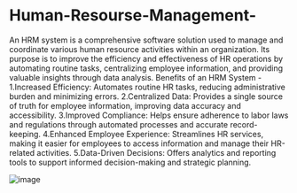 # Human-Resourse-Management-
An HRM system is a comprehensive software solution used to manage and coordinate various human resource activities within an organization. Its purpose is to improve the efficiency and effectiveness of HR operations by automating routine tasks, centralizing employee information, and providing valuable insights through data analysis.
Benefits of an HRM System -
1.Increased Efficiency: Automates routine HR tasks, reducing administrative burden and minimizing errors.
2.Centralized Data: Provides a single source of truth for employee information, improving data accuracy and accessibility.
3.Improved Compliance: Helps ensure adherence to labor laws and regulations through automated processes and accurate record-keeping.
4.Enhanced Employee Experience: Streamlines HR services, making it easier for employees to access information and manage their HR-related activities.
5.Data-Driven Decisions: Offers analytics and reporting tools to support informed decision-making and strategic planning.


![image](https://github.com/user-attachments/assets/bbd8d27a-8c3a-48b8-acc4-6ae442d845b0)
